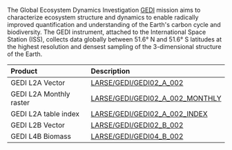 
The Global Ecosystem Dynamics Investigation [GEDI](https://gedi.umd.edu/)
mission aims to characterize ecosystem structure and dynamics to enable
radically improved quantification and understanding of the Earth's carbon cycle
and biodiversity. The GEDI instrument, attached to the International Space
Station (ISS), collects data globally between 51.6&deg; N and 51.6&deg; S
latitudes at the highest resolution and densest sampling of the
3-dimensional structure of the Earth.

Product                 | Description
:---------------------  | :----------------------------------------------
GEDI L2A Vector         | [LARSE/GEDI/GEDI02_A_002](LARSE_GEDI_GEDI02_A_002)
GEDI L2A Monthly raster | [LARSE/GEDI/GEDI02_A_002_MONTHLY](LARSE_GEDI_GEDI02_A_002_MONTHLY)
GEDI L2A table index    | [LARSE/GEDI/GEDI02_A_002_INDEX](LARSE_GEDI_GEDI02_A_002_INDEX)
GEDI L2B Vector         | [LARSE/GEDI/GEDI02_B_002](LARSE_GEDI_GEDI02_B_002)
GEDI L4B Biomass        | [LARSE/GEDI/GEDI04_B_002](LARSE_GEDI_GEDI04_B_002)
